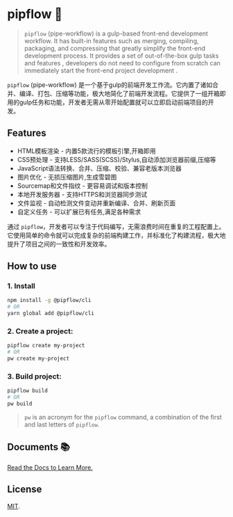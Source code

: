 # pipflow 🥤

> `pipflow` (pipe-workflow) is a gulp-based front-end development workflow. It has built-in features such as merging, compiling, packaging, and compressing that greatly simplify the front-end development process. It provides a set of out-of-the-box gulp tasks and features , developers do not need to configure from scratch can immediately start the front-end project development .

`pipflow` (pipe-workflow) 是一个基于gulp的前端开发工作流。它内置了诸如合并、编译、打包、压缩等功能，极大地简化了前端开发流程。它提供了一组开箱即用的gulp任务和功能，开发者无需从零开始配置就可以立即启动前端项目的开发。


## Features

- HTML模板渲染 - 内置5款流行的模板引擎,开箱即用
- CSS预处理 - 支持LESS/SASS(SCSS)/Stylus,自动添加浏览器前缀,压缩等
- JavaScript语法转换、合并、压缩、校验、兼容老版本浏览器
- 图片优化 - 无损压缩图片,生成雪碧图
- Sourcemap和文件指纹 - 更容易调试和版本控制
- 本地开发服务器 - 支持HTTPS和浏览器同步测试
- 文件监视 - 自动检测文件变动并重新编译、合并、刷新页面
- 自定义任务 - 可以扩展已有任务,满足各种需求

通过 `pipflow`，开发者可以专注于代码编写，无需浪费时间在重复的工程配置上。它使用简单的命令就可以完成复杂的前端构建工作，并标准化了构建流程，极大地提升了项目之间的一致性和开发效率。


## How to use

### 1. Install

```bash
npm install -g @pipflow/cli
# OR
yarn global add @pipflow/cli
```

### 2. Create a project:
```bash
pipflow create my-project
# OR
pw create my-project
```

### 3. Build project:
```bash
pipflow build
# OR
pw build
```

> `pw` is an acronym for the `pipflow` command, a combination of the first and last letters of `pipflow`.


## Documents 📚

[Read the Docs to Learn More.](https://pipflow.mengiqng.org)


## License

[MIT](LICENSE).

